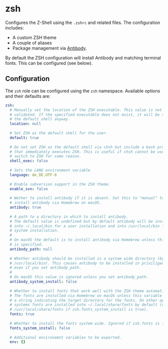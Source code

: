 # zsh

Configures the Z-Shell using the `.zshrc` and related files. The configuration includes:

- A custom ZSH theme
- A couple of aliases
- Package management via [Antibody](https://getantibody.github.io).

By default the ZSH configuration will install Antibody and matching terminal fonts. This can be configured (see below).

## Configuration

The `zsh` role can be configured using the `zsh` namespace. Available options and their defaults are:

```yaml
zsh:
  # Manually set the location of the ZSH executable. This value is not
  # validated. If the specified executable does not exist, it will be set as
  # the default shell anyway.
  location: null
  
  # Set ZSH as the default shell for the user.
  default: true
  
  # Do not set ZSH as the default shell via chsh but include a bash profile
  # that immediately executes ZSH. This is useful if chsh cannot be used to
  # switch to ZSH for some reason.
  shell_exec: false
  
  # Sets the LANG environment variable
  language: de_DE.UTF-8
  
  # Enable subversion support in the ZSH theme.
  enable_svn: false
  
  # Wether to install antibody if it is absent. Set this to "manual" to not
  # install antibody via Homebrew on macOS.
  antibody: true
  
  # A path to a directory in which to install antibody.
  # The default value is undefined but by default antibody will be installed
  # into ~/.local/bin for a user installation and into /usr/local/bin for a
  # system installation.
  #
  # On macOS the default is to install antibody via Homebrew unless this path
  # is specified.
  antibody_path: null
  
  # Whether antibody should be installed in a system wide directory (by default
  # /usr/local/bin). This causes antibody to be installed in priviliged mode if
  # even if you set antibody_path.
  #
  # On macOS this value is ignored unless you set antibody_path.
  antibody_system_install: false
  
  # Whether to install fonts that work well with the ZSH theme automatically.
  # The fonts are installed via Homebrew on macOS unless this variable is set to
  # a string indicating the target directory for the fonts. On other operating
  # systems fonts are installed into ~/.local/share/fonts by default (or
  # /usr/local/share/fonts if zsh.fonts_system_install is true).
  fonts: true
  
  # Whether to install the fonts system wide. Ignored if zsh.fonts is false.
  fonts_system_install: false
  
  # Additional environemnt variables to be exported.
  env: {}
```

